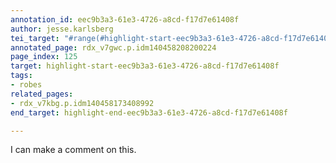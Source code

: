 ```yaml
---
annotation_id: eec9b3a3-61e3-4726-a8cd-f17d7e61408f
author: jesse.karlsberg
tei_target: "#range(#highlight-start-eec9b3a3-61e3-4726-a8cd-f17d7e61408f, #highlight-end-eec9b3a3-61e3-4726-a8cd-f17d7e61408f)"
annotated_page: rdx_v7gwc.p.idm140458208200224
page_index: 125
target: highlight-start-eec9b3a3-61e3-4726-a8cd-f17d7e61408f
tags:
- robes
related_pages:
- rdx_v7kbg.p.idm140458173408992
end_target: highlight-end-eec9b3a3-61e3-4726-a8cd-f17d7e61408f

---
```

I can make a comment on this.